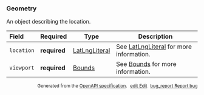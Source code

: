<!--- This is a generated file, do not edit! -->
<!--- [START maps_http_schema_geometry] -->
<h3 class="schema-object" id="Geometry">Geometry</h3>

An object describing the location.

| Field      | Required     | Type                                            | Description                                                               |
| :--------- | ------------ | ----------------------------------------------- | ------------------------------------------------------------------------- |
| `location` | **required** | [LatLngLiteral](#LatLngLiteral "LatLngLiteral") | See [LatLngLiteral](#LatLngLiteral "LatLngLiteral") for more information. |
| `viewport` | **required** | [Bounds](#Bounds "Bounds")                      | See [Bounds](#Bounds "Bounds") for more information.                      |

<p style="text-align: right; font-size: smaller;">Generated from the <a class="gc-analytics-event" data-category="GMP" data-label="openapi-github" href="https://github.com/googlemaps/openapi-specification" title="Google Maps Platform OpenAPI Specification" class="external">OpenAPI specification</a>.
<a class="gc-analytics-event" data-category="GMP" data-label="openapi-github-maps-http-schema-geometry" data-action="edit" style="margin-left: 5px;" href="https://github.com/googlemaps/openapi-specification/blob/main/specification/schemas/Geometry.yml" title="Edit on GitHub"><span class="material-icons">edit</span> Edit</a>
<a class="gc-analytics-event" data-category="GMP" data-label="openapi-github-maps-http-schema-geometry" data-action="bug" style="margin-left: 5px;" href="https://github.com/googlemaps/openapi-specification/issues/new?assignees=&labels=type%3A+bug%2C+triage+me&template=bug_report.md&title=[schemas] Bug - Geometry" title="File bug for schemas on GitHub"><span class="material-icons">bug_report</span> Report bug</a>
</p>

<!--- [END maps_http_schema_geometry] -->
